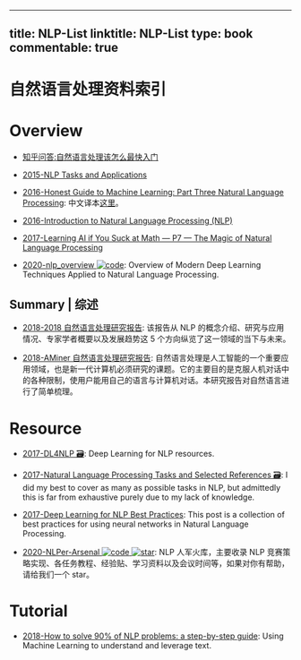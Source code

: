 
---
title: NLP-List
linktitle: NLP-List
type: book
commentable: true
---

# 自然语言处理资料索引

# Overview

- [知乎问答:自然语言处理该怎么最快入门](https://www.zhihu.com/question/19895141/answer/20084186)

- [2015-NLP Tasks and Applications](http://www.cs.jhu.edu/~jason/465/PDFSlides/lect36-tasks.pdf)

- [2016-Honest Guide to Machine Learning: Part Three Natural Language Processing](https://medium.com/axiomzenteam/honest-guide-to-machine-learning-part-three-54a1c71a9d64#.6m3avvq29): 中文译本[这里](http://www.jiqizhixin.com/article/2314)。

- [2016-Introduction to Natural Language Processing (NLP)](http://blog.algorithmia.com/introduction-natural-language-processing-nlp/)

- [2017-Learning AI if You Suck at Math — P7 — The Magic of Natural Language Processing](https://parg.co/bR4)

- [2020-nlp_overview ![code](https://ng-tech.icu/assets/code.svg)](https://github.com/omarsar/nlp_overview): Overview of Modern Deep Learning Techniques Applied to Natural Language Processing.

## Summary | 综述

- [2018-2018 自然语言处理研究报告](https://mp.weixin.qq.com/s/Hz2_xAyToCEXf2scl7me8Q): 该报告从 NLP 的概念介绍、研究与应用情况、专家学者概要以及发展趋势这 5 个方向纵览了这一领域的当下与未来。

- [2018-AMiner 自然语言处理研究报告](https://static.aminer.cn/misc/article/nlp.pdf): 自然语言处理是人工智能的一个重要应用领域，也是新一代计算机必须研究的课题。它的主要目的是克服人机对话中的各种限制，使用户能用自己的语言与计算机对话。本研究报告对自然语言进行了简单梳理。

# Resource

- [2017-DL4NLP 🗃️](https://github.com/andrewt3000/DL4NLP): Deep Learning for NLP resources.

- [2017-Natural Language Processing Tasks and Selected References 🗃️](https://github.com/Kyubyong/nlp_tasks): I did my best to cover as many as possible tasks in NLP, but admittedly this is far from exhaustive purely due to my lack of knowledge.

- [2017-Deep Learning for NLP Best Practices](http://ruder.io/deep-learning-nlp-best-practices/index.html#optimization): This post is a collection of best practices for using neural networks in Natural Language Processing.

- [2020-NLPer-Arsenal ![code](https://ng-tech.icu/assets/code.svg) ![star](https://img.shields.io/github/stars/TingFree/NLPer-Arsenal)](https://github.com/TingFree/NLPer-Arsenal): NLP 人军火库，主要收录 NLP 竞赛策略实现、各任务教程、经验贴、学习资料以及会议时间等，如果对你有帮助，请给我们一个 star。

# Tutorial

- [2018-How to solve 90% of NLP problems: a step-by-step guide](https://parg.co/UiG): Using Machine Learning to understand and leverage text.

    
